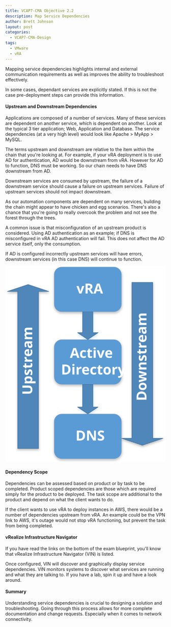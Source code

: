 ```yaml
---
title: VCAP7-CMA Objective 2.2
description: Map Service Dependencies
author: Brett Johnson
layout: post
categories:
  - VCAP7-CMA-Design
tags: 
  - VMware
  - vRA
---
```


Mapping service dependencies highlights internal and external communication requirements as well as improves the ability to troubleshoot effectively.

In some cases, dependant services are explicitly stated. If this is not the case pre-deployment steps can provide this information.

#### Upstream and Downstream Dependencies

Applications are composed of a number of services. Many of these services are dependent on another service, which is dependent on another. Look at the typical 3 tier application; Web, Application and Database. The service dependencies (at a very high level) would look like Apache > MyApp > MySQL.

The terms upstream and downstream are relative to the item within the chain that you're looking at. For example, if your vRA deployment is to use AD for authentication, AD would be downstream from vRA. However for AD to function, DNS must be working. So our chain needs to have DNS downstream from AD.

Downstream services are consumed by upstream, the failure of a downstream service should cause a failure on upstream services. Failure of upstream services should not impact downstream. 

As our automation components are dependent on many services, building the chain might appear to have chicken and egg scenarios. There's also a chance that you're going to really overcook the problem and not see the forest through the trees.

A common issue is that misconfiguration of an upstream product is considered. Using AD authentication as an example; if DNS is misconfigured in vRA AD authentication will fail. This does not affect the AD service itself, only the consumption. 

If AD is configured incorrectly upstream services will have errors, downstream services (in this case DNS) will continue to function.

![vRAServiceDependencies](/assets/images/vRAServiceDependencies.svg)

#### Dependency Scope

Dependencies can be assessed based on product or by task to be completed. Product scoped dependencies are those which are required simply for the product to be deployed. The task scope are additional to the product and depend on what the client wants to do.

If the client wants to use vRA to deploy instances in AWS, there would be a number of dependencies upstream from vRA. An example could be the VPN link to AWS, it's outage would not stop vRA functioning, but prevent the task from being completed.

#### vRealize Infrastructure Navigator

If you have read the links on the bottom of the exam blueprint, you'll know that vRealize Infrastructure Navigator (VIN) is listed.

Once configured, VIN will discover and graphically display service dependencies. VIN monitors systems to discover what services are running and what they are talking to. If you have a lab, spin it up and have a look around.

#### Summary

Understanding service dependencies is crucial to designing a solution and troubleshooting. Going through this process allows for more complete documentation and change requests. Especially when it comes to network connectivity.
